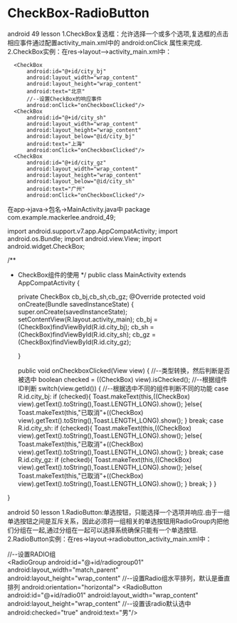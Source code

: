 # CheckBox-RadioButton

android 49 lesson
1.CheckBox复选框：允许选择一个或多个选项,复选框的点击相应事件通过配置activity_main.xml中的 android:onClick 属性来完成.
2.CheckBox实例：在res->layout—>activity_main.xml中：
  <?xml version="1.0" encoding="utf-8"?>
  <RelativeLayout xmlns:android="http://schemas.android.com/apk/res/android"
      xmlns:tools="http://schemas.android.com/tools"
      android:layout_width="match_parent"
      android:layout_height="match_parent"
      android:paddingBottom="@dimen/activity_vertical_margin"
      android:paddingLeft="@dimen/activity_horizontal_margin"
      android:paddingRight="@dimen/activity_horizontal_margin"
      android:paddingTop="@dimen/activity_vertical_margin"
      tools:context="com.example.mackerlee.android_49.MainActivity">
  
      <CheckBox
          android:id="@+id/city_bj"
          android:layout_width="wrap_content"
          android:layout_height="wrap_content"
          android:text="北京"
          //--设置CheckBox的响应事件
          android:onClick="onCheckboxClicked"/>
      <CheckBox
          android:id="@+id/city_sh"
          android:layout_width="wrap_content"
          android:layout_height="wrap_content"
          android:layout_below="@id/city_bj"
          android:text="上海"
          android:onClick="onCheckboxClicked"/>
      <CheckBox
          android:id="@+id/city_gz"
          android:layout_width="wrap_content"
          android:layout_height="wrap_content"
          android:layout_below="@id/city_sh"
          android:text="广州"
          android:onClick="onCheckboxClicked"/>
  
  </RelativeLayout>

  在app->java->包名->MainActivity.java中
  package com.example.mackerlee.android_49;

  import android.support.v7.app.AppCompatActivity;
  import android.os.Bundle;
  import android.view.View;
  import android.widget.CheckBox;
  
  /**
   * CheckBox组件的使用
   */
  public class MainActivity extends AppCompatActivity {
  
      private CheckBox cb_bj,cb_sh,cb_gz;
      @Override
      protected void onCreate(Bundle savedInstanceState) {
          super.onCreate(savedInstanceState);
          setContentView(R.layout.activity_main);
          cb_bj = (CheckBox)findViewById(R.id.city_bj);
          cb_sh = (CheckBox)findViewById(R.id.city_sh);
          cb_gz = (CheckBox)findViewById(R.id.city_gz);
  
      }
  
      public void onCheckboxClicked(View view) {
        //--类型转换，然后判断是否被选中
        boolean checked = ((CheckBox) view).isChecked();
        //--根据组件ID判断
        switch(view.getId()) {
            //--根据选中不同的组件判断不同的功能
            case R.id.city_bj:
                if (checked){
                    Toast.makeText(this,((CheckBox) view).getText().toString(),Toast.LENGTH_LONG).show();
                }else{
                    Toast.makeText(this,"已取消"+((CheckBox) view).getText().toString(),Toast.LENGTH_LONG).show();
                }
                break;
            case R.id.city_sh:
                if (checked){
                    Toast.makeText(this,((CheckBox) view).getText().toString(),Toast.LENGTH_LONG).show();
                }else{
                    Toast.makeText(this,"已取消"+((CheckBox) view).getText().toString(),Toast.LENGTH_LONG).show();
                }
                break;
            case R.id.city_gz:
                if (checked){
                    Toast.makeText(this,((CheckBox) view).getText().toString(),Toast.LENGTH_LONG).show();
                }else{
                    Toast.makeText(this,"已取消"+((CheckBox) view).getText().toString(),Toast.LENGTH_LONG).show();
                 }
                break;
        }
    }
  
  }

android 50 lesson
1.RadioButton:单选按钮，只能选择一个选项并响应.由于一组单选按钮之间是互斥关系，因此必须将一组相关的单选按钮用RadioGroup内把他               们分组在一起,通过分组在一起可以选择系统确保只能有一个单选按钮.
2.RadioButton实例：在res->layout->radiobutton_activity_main.xml中：
  <?xml version="1.0" encoding="utf-8"?>
  <RelativeLayout xmlns:android="http://schemas.android.com/apk/res/android"
      android:layout_width="match_parent"
      android:layout_height="match_parent">
      //--设置RADIO组  
      <RadioGroup
          android:id="@+id/radiogroup01"
          android:layout_width="match_parent"
          android:layout_height="wrap_content"
          //--设置Radio组水平排列，默认是垂直排列
          android:orientation="horizontal">
          <RadioButton
              android:id="@+id/radio01"
              android:layout_width="wrap_content"
              android:layout_height="wrap_content"
              //--设置该radio默认选中
              android:checked="true"
              android:text="男"/>
          <RadioButton
              android:id="@+id/radio02"
              android:layout_width="wrap_content"
              android:layout_height="wrap_content"
              android:text="女"/>
      </RadioGroup>
  
  </RelativeLayout>
